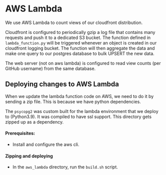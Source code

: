 # AWS Lambda
We use AWS Lambda to count views of our cloudfront distribution.


Cloudfront is configured to periodically gzip a log file that contains many requests and push it to a dedicated S3 bucket. The function defined in `lambda_function.py` will be triggered whenever an object is created in our cloudfront logging bucket. The function will then aggregate the data and make one query to our postgres database to bulk UPSERT the new data.

The web server (not on aws lambda) is configured to read view counts (per GitHub username) from the same database.


## Deploying changes to AWS Lambda
When we update the lambda function code on AWS, we need to do it by sending a zip file. This is because we have python dependencies.

The `psycopg2` was custom built for the lambda environment that we deploy to (Python3.9). It was compiled to have ssl support. This directory gets zipped up
as a dependency.

#### Prerequisites:
* Install and configure the aws cli.

#### Zipping and deploying
* In the `aws_lambda` directory, run the `build.sh` script.
